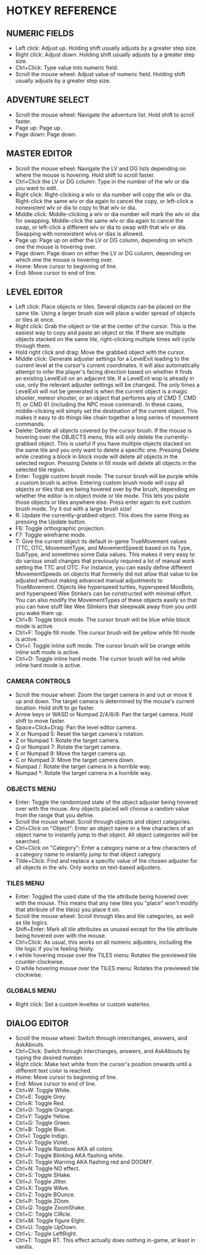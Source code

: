 # HOTKEY REFERENCE

## NUMERIC FIELDS

* Left click: Adjust up. Holding shift usually adjusts by a greater step size.
* Right click: Adjust down. Holding shift usually adjusts by a greater step size.
* Ctrl+Click: Type value into numeric field.
* Scroll the mouse wheel: Adjust value of numeric field. Holding shift usually adjusts by a greater step size.

## ADVENTURE SELECT

* Scroll the mouse wheel: Navigate the adventure list. Hold shift to scroll faster.
* Page up: Page up.
* Page down: Page down.

## MASTER EDITOR

* Scroll the mouse wheel: Navigate the LV and DG lists depending on where the mouse is hovering. Hold shift to scroll faster.
* Ctrl+Click the LV or DG column: Type in the number of the wlv or dia you want to edit.
* Right click: Right-clicking a wlv or dia number will copy the wlv or dia. Right-click the same wlv or dia again to cancel the copy, or left-click a nonexistent wlv or dia to copy to that wlv or dia.
* Middle click: Middle-clicking a wlv or dia number will mark the wlv or dia for swapping. Middle-click the same wlv or dia again to cancel the swap, or left-click a different wlv or dia to swap with that wlv or dia. Swapping with nonexistent wlvs or dias is allowed.
* Page up: Page up on either the LV or DG column, depending on which one the mouse is hovering over.
* Page down: Page down on either the LV or DG column, depending on which one the mouse is hovering over.
* Home: Move cursor to beginning of line.
* End: Move cursor to end of line.

## LEVEL EDITOR

* Left click: Place objects or tiles. Several objects can be placed on the same tile. Using a larger brush size will place a wider spread of objects or tiles at once.
* Right click: Grab the object or tile at the center of the cursor. This is the easiest way to copy and paste an object or tile. If there are multiple objects stacked on the same tile, right-clicking multiple times will cycle through them.
* Hold right click and drag: Move the grabbed object with the cursor.
* Middle click: Generate adjuster settings for a LevelExit leading to the current level at the cursor's current coordinates. It will also automatically attempt to infer the player's facing direction based on whether it finds an existing LevelExit on an adjacent tile. If a LevelExit wop is already in use, only the relevant adjuster settings will be changed. The only times a LevelExit will not be generated is when the current object is a magic shooter, meteor shooter, or an object that performs any of CMD 7, CMD 11, or CMD 61 (including the NPC move command). In these cases, middle-clicking will simply set the destination of the current object. This makes it easy to do things like chain together a long series of movement commands.
* Delete: Delete all objects covered by the cursor brush. If the mouse is hovering over the OBJECTS menu, this will only delete the currently-grabbed object. This is useful if you have multiple objects stacked on the same tile and you only want to delete a specific one. Pressing Delete while creating a block in block mode will delete all objects in the selected region. Pressing Delete in fill mode will delete all objects in the selected tile region.
* Enter: Toggle custom brush mode. The cursor brush will be purple while a custom brush is active. Entering custom brush mode will copy all objects or tiles that are being hovered over by the brush, depending on whether the editor is in object mode or tile mode. This lets you paste those objects or tiles anywhere else. Press enter again to exit custom brush mode. Try it out with a large brush size!
* R: Update the currently-grabbed object. This does the same thing as pressing the Update button.
* F6: Toggle orthographic projection.
* F7: Toggle wireframe mode.
* T: Give the current object its default in-game TrueMovement values (TTC, OTC, MovementType, and MovementSpeed) based on its Type, SubType, and sometimes some Data values. This makes it very easy to do various small changes that previously required a lot of manual work setting the TTC and OTC. For instance, you can easily define different MovementSpeeds on objects that formerly did not allow that value to be adjusted without making advanced manual adjustments to TrueMovement. Objects like hyperspeed turtles, hyperspeed MooBots, and hyperspeed Wee Stinkers can be constructed with minimal effort. You can also modify the MovementTypes of these objects easily so that you can have stuff like Wee Stinkers that sleepwalk away from you until you wake them up.
* Ctrl+B: Toggle block mode. The cursor brush will be blue while block mode is active.
* Ctrl+F: Toggle fill mode. The cursor brush will be yellow while fill mode is active.
* Ctrl+I: Toggle inline soft mode. The cursor brush will be orange while inline soft mode is active.
* Ctrl+O: Toggle inline hard mode. The cursor brush will be red while inline hard mode is active.

### CAMERA CONTROLS

* Scroll the mouse wheel: Zoom the target camera in and out or move it up and down. The target camera is determined by the mouse's current location. Hold shift to go faster.
* Arrow keys or WASD or Numpad 2/4/6/8: Pan the target camera. Hold shift to move faster.
* Space+Click+Drag: Pan the level editor camera.
* X or Numpad 5: Reset the target camera's rotation.
* Z or Numpad 1: Rotate the target camera.
* Q or Numpad 7: Rotate the target camera.
* E or Numpad 9: Move the target camera up.
* C or Numpad 3: Move the target camera down.
* Numpad /: Rotate the target camera in a horrible way.
* Numpad *: Rotate the target camera in a horrible way.

### OBJECTS MENU

* Enter: Toggle the randomized state of the object adjuster being hovered over with the mouse. Any objects placed will choose a random value from the range that you define.
* Scroll the mouse wheel: Scroll through objects and object categories.
* Ctrl+Click on "Object": Enter an object name or a few characters of an object name to instantly jump to that object. All object categories will be searched.
* Ctrl+Click on "Category": Enter a category name or a few characters of a category name to instantly jump to that object category.
* Tilde+Click: Find and replace a specific value of the chosen adjuster for all objects in the wlv. Only works on text-based adjusters.

### TILES MENU

* Enter: Toggled the used state of the tile attribute being hovered over with the mouse. This means that any new tiles you "place" won't modify that attribute of the tile(s) you place it on.
* Scroll the mouse wheel: Scroll through tiles and tile categories, as well as tile logics.
* Shift+Enter: Mark all tile attributes as unused except for the tile attribute being hovered over with the mouse.
* Ctrl+Click: As usual, this works on all numeric adjusters, including the tile logic if you're feeling feisty.
* I while hovering mouse over the TILES menu: Rotates the previewed tile counter-clockwise.
* O while hovering mouse over the TILES menu: Rotates the previewed tile clockwise.

### GLOBALS MENU

* Right click: Set a custom leveltex or custom watertex.

## DIALOG EDITOR

* Scroll the mouse wheel: Switch through interchanges, answers, and AskAbouts.
* Ctrl+Click: Switch through interchanges, answers, and AskAbouts by typing the desired number.
* Right click: Make text white from the cursor's position onwards until a different text color is reached.
* Home: Move cursor to beginning of line.
* End: Move cursor to end of line.
* Ctrl+W: Toggle White.
* Ctrl+E: Toggle Grey.
* Ctrl+R: Toggle Red.
* Ctrl+O: Toggle Orange.
* Ctrl+Y: Toggle Yellow.
* Ctrl+G: Toggle Green.
* Ctrl+B: Toggle Blue.
* Ctrl+I: Toggle Indigo.
* Ctrl+V: Toggle Violet.
* Ctrl+A: Toggle Rainbow AKA all colors.
* Ctrl+F: Toggle Blinking AKA flashing white.
* Ctrl+D: Toggle Warning AKA flashing red and DOOMY.
* Ctrl+N: Toggle NO effect.
* Ctrl+S: Toggle SHake.
* Ctrl+J: Toggle JItter.
* Ctrl+X: Toggle WAve.
* Ctrl+Z: Toggle BOunce.
* Ctrl+P: Toggle ZOom.
* Ctrl+Q: Toggle ZoomShake.
* Ctrl+C: Toggle CiRcle.
* Ctrl+M: Toggle figure EIght.
* Ctrl+U: Toggle UpDown.
* Ctrl+L: Toggle LeftRight.
* Ctrl+T: Toggle RT. This effect actually does nothing in-game, at least in vanilla.